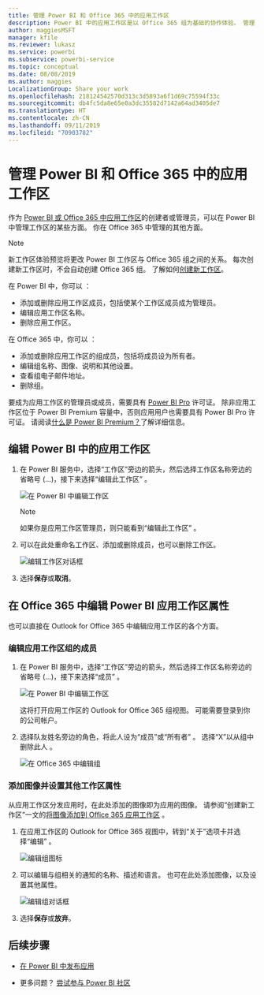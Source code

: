```yaml
---
title: 管理 Power BI 和 Office 365 中的应用工作区
description: Power BI 中的应用工作区是以 Office 365 组为基础的协作体验。 管理 Power BI 和 Office 365 中的应用工作区。
author: maggiesMSFT
manager: kfile
ms.reviewer: lukasz
ms.service: powerbi
ms.subservice: powerbi-service
ms.topic: conceptual
ms.date: 08/08/2019
ms.author: maggies
LocalizationGroup: Share your work
ms.openlocfilehash: 218124542570d313c3d5893a6f1d69c75594f33c
ms.sourcegitcommit: db4fc5da8e65e0a3dc35582d7142a64ad3405de7
ms.translationtype: HT
ms.contentlocale: zh-CN
ms.lasthandoff: 09/11/2019
ms.locfileid: "70903782"
---
```

# <a name="manage-your-app-workspace-in-power-bi-and-office-365"></a>管理 Power BI 和 Office 365 中的应用工作区

作为 [Power BI 或 Office 365 中应用工作区](service-create-distribute-apps.md)的创建者或管理员，可以在 Power BI 中管理工作区的某些方面。 你在 Office 365 中管理的其他方面。

> [!NOTE]
> 新工作区体验预览将更改 Power BI 工作区与 Office 365 组之间的关系。 每次创建新工作区时，不会自动创建 Office 365 组。 了解如何[创建新工作区](service-create-the-new-workspaces.md)。

在 Power BI 中，你可以  ：

* 添加或删除应用工作区成员，包括使某个工作区成员成为管理员。
* 编辑应用工作区名称。
* 删除应用工作区。

在 Office 365 中，你可以  ：

* 添加或删除应用工作区的组成员，包括将成员设为所有者。
* 编辑组名称、图像、说明和其他设置。
* 查看组电子邮件地址。
* 删除组。

要成为应用工作区的管理员或成员，需要具有 [Power BI Pro](service-features-license-type.md) 许可证。 除非应用工作区位于 Power BI Premium 容量中，否则应用用户也需要具有 Power BI Pro 许可证。 请阅读[什么是 Power BI Premium？](service-premium-what-is.md)了解详细信息。

## <a name="edit-your-app-workspace-in-power-bi"></a>编辑 Power BI 中的应用工作区

1. 在 Power BI 服务中，选择“工作区”旁边的箭头，然后选择工作区名称旁边的省略号 (…)，接下来选择“编辑此工作区”   。

   ![在 Power BI 中编辑工作区](media/service-manage-app-workspace-in-power-bi-and-office-365/power-bi-app-ellipsis.png)

   > [!NOTE]
   > 如果你是应用工作区管理员，则只能看到“编辑此工作区”  。

1. 可以在此处重命名工作区、添加或删除成员，也可以删除工作区。

   ![编辑工作区对话框](media/service-manage-app-workspace-in-power-bi-and-office-365/power-bi-app-edit-workspace.png)

1. 选择**保存**或**取消**。

## <a name="edit-power-bi-app-workspace-properties-in-office-365"></a>在 Office 365 中编辑 Power BI 应用工作区属性

也可以直接在 Outlook for Office 365 中编辑应用工作区的各个方面。

### <a name="edit-the-members-of-the-app-workspace-group"></a>编辑应用工作区组的成员

1. 在 Power BI 服务中，选择“工作区”旁边的箭头，然后选择工作区名称旁边的省略号 (…)，接下来选择“成员”   。

   ![在 Power BI 中编辑工作区](media/service-manage-app-workspace-in-power-bi-and-office-365/power-bi-app-ellipsis-members.png)

   这将打开应用工作区的 Outlook for Office 365 组视图。 可能需要登录到你的公司帐户。

1. 选择队友姓名旁边的角色，将此人设为“成员”或“所有者”   。 选择“X”以从组中删除此人  。

   ![在 Office 365 中编辑组](media/service-manage-app-workspace-in-power-bi-and-office-365/pbi_managegroupo365.png)

### <a name="add-an-image-and-set-other-workspace-properties"></a>添加图像并设置其他工作区属性

从应用工作区分发应用时，在此处添加的图像即为应用的图像。 请参阅“创建新工作区”一文的[将图像添加到 Office 365 应用工作区](service-create-workspaces.md#add-an-image-to-your-office-365-workspace-optional)  。

1. 在应用工作区的 Outlook for Office 365 视图中，转到“关于”选项卡并选择“编辑”   。

    ![编辑组图标](media/service-manage-app-workspace-in-power-bi-and-office-365/pbi_editgroupo365.png)
1. 可以编辑与组相关的通知的名称、描述和语言。 也可在此处添加图像，以及设置其他属性。

   ![编辑组对话框](media/service-manage-app-workspace-in-power-bi-and-office-365/pbi_editgrpo365dialog.png)

1. 选择**保存**或**放弃**。

## <a name="next-steps"></a>后续步骤

* [在 Power BI 中发布应用](service-create-distribute-apps.md)

* 更多问题？ [尝试参与 Power BI 社区](http://community.powerbi.com/)
